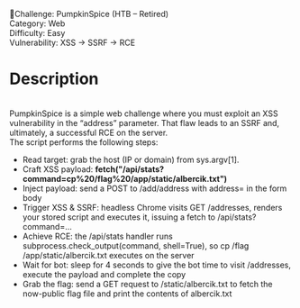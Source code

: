 🎃Challenge: PumpkinSpice (HTB – Retired)
<br>
Category: Web
<br>
Difficulty: Easy 
<br>
Vulnerability: XSS -> SSRF -> RCE

<h1>Description</h1>
<br>
PumpkinSpice is a simple web challenge where you must exploit an XSS vulnerability in the “address” parameter. That flaw leads to an SSRF and, ultimately, a successful RCE on the server.
<br>
The script performs the following steps:
<ul>
<li>Read target: grab the host (IP or domain) from sys.argv[1].</li>
<li>Craft XSS payload: <b>fetch("/api/stats?command=cp%20/flag%20/app/static/albercik.txt")</b></li>
<li>Inject payload: send a POST to /add/address with address=<script>…</script> in the form body</li>
<li>Trigger XSS & SSRF: headless Chrome visits GET /addresses, renders your stored script and executes it, issuing a fetch to /api/stats?command=…</li>
<li>Achieve RCE: the /api/stats handler runs subprocess.check_output(command, shell=True), so cp /flag /app/static/albercik.txt executes on the server</li>
<li>Wait for bot: sleep for 4 seconds to give the bot time to visit /addresses, execute the payload and complete the copy</li>
<li>Grab the flag: send a GET request to /static/albercik.txt to fetch the now-public flag file and print the contents of albercik.txt</li>
</ul>

